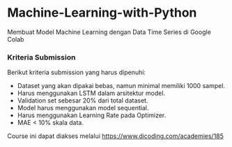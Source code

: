 # Machine-Learning-with-Python
Membuat Model Machine Learning dengan Data Time Series di Google Colab

### Kriteria Submission
Berikut kriteria submission yang harus dipenuhi:

* Dataset yang akan dipakai bebas, namun minimal memiliki 1000 sampel.
* Harus menggunakan LSTM dalam arsitektur model.
* Validation set sebesar 20% dari total dataset.
* Model harus menggunakan model sequential.
* Harus menggunakan Learning Rate pada Optimizer.
* MAE < 10% skala data.

Course ini dapat diakses melalui https://www.dicoding.com/academies/185
